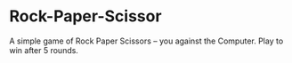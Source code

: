 # Rock-Paper-Scissor

A simple game of Rock Paper Scissors – you against the Computer. Play to win after 5 rounds.
